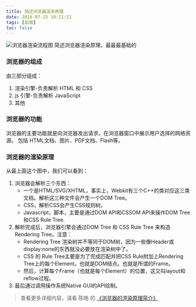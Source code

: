 ```yaml
---
title: 简述浏览器渲染原理
date: 2016-07-15 10:11:21
tags: [前端]
toc: false
---
```

![浏览器渲染流程图](http://o768r1c9k.bkt.clouddn.com/%E6%B5%8F%E8%A7%88%E5%99%A8%E6%B8%B2%E6%9F%93.png)
简述浏览器渲染原理，最最最基础的

<!--more-->


### 浏览器的组成

由三部分组成：
1. 渲染引擎-负责解析 HTML 和 CSS
2. js 引擎-负责解析 JavaScript
3. 其他

### 浏览器的功能

浏览器的主要功能就是向浏览器发出请求，在浏览器窗口中展示用户选择的网络资源。
包括 HTML文档、图片、PDF文档、Flash等。

### 浏览器的渲染原理


从最上面这个图中，我们可以看到：

1. 浏览器会解析三个东西：
   + 一个是HTML/SVG/XHTML，事实上，Webkit有三个C++的类对应这三类文档。解析这三种文件会产生一个DOM Tree。
   + CSS，解析CSS会产生CSS规则树。
   + Javascript，脚本，主要是通过DOM API和CSSOM API来操作DOM Tree和CSS Rule Tree.
2. 解析完成后，浏览器引擎会通过DOM Tree 和 CSS Rule Tree 来构造 Rendering Tree。注意：
   + Rendering Tree 渲染树并不等同于DOM树，因为一些像Header或display:none的东西就没必要放在渲染树中了。
   + CSS 的 Rule Tree主要是为了完成匹配并把CSS Rule附加上Rendering Tree上的每个Element。也就是DOM结点。也就是所谓的Frame。
   + 然后，计算每个Frame（也就是每个Element）的位置，这又叫layout和reflow过程。
3. 最后通过调用操作系统Native GUI的API绘制。




>查看更多详细内容，请看 陈皓 的 [《浏览器的渲染原理简介》](http://coolshell.cn/articles/9666.html)


